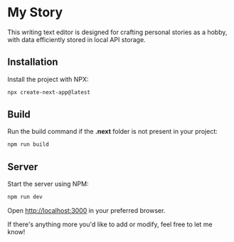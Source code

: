 # My Story

This writing text editor is designed for crafting personal stories as a hobby, with data efficiently stored in local API storage.

## Installation

Install the project with NPX:

```bash
npx create-next-app@latest
```

## Build

Run the build command if the **.next** folder is not present in your project:

```bash
npm run build
```

## Server

Start the server using NPM:

```bash
npm run dev
```

Open [http://localhost:3000](http://localhost:3000) in your preferred browser.

If there's anything more you'd like to add or modify, feel free to let me know!
